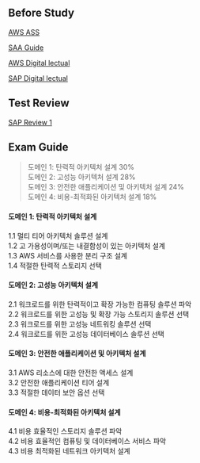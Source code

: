 

Before Study
----

[AWS ASS](https://aws.amazon.com/ko/certification/certified-solutions-architect-associate/)

[SAA Guide](https://github.com/serithemage/AWSCertifiedSolutionsArchitectUnofficialStudyGuide)     

[AWS Digital lectual](https://www.aws.training/SessionSearch?pageNumber=1&courseId=10006)

[SAP Digital lectual](https://www.aws.training/Details/eLearning?id=41988)  

Test Review
---
[SAP Review 1](https://overthecode.io/kr/aws-certified-solution-architect-professional-review/)



Exam Guide
---

> 도메인 1: 탄력적 아키텍처 설계 30%       
도메인 2: 고성능 아키텍처 설계 28%       
도메인 3: 안전한 애플리케이션 및 아키텍처 설계 24%       
도메인 4: 비용-최적화된 아키텍처 설계 18%       


#### 도메인 1: 탄력적 아키텍처 설계
1.1 멀티 티어 아키텍처 솔루션 설계       
1.2 고 가용성이며/또는 내결함성이 있는 아키텍처 설계       
1.3 AWS 서비스를 사용한 분리 구조 설계       
1.4 적절한 탄력적 스토리지 선택       

#### 도메인 2: 고성능 아키텍처 설계
2.1 워크로드를 위한 탄력적이고 확장 가능한 컴퓨팅 솔루션 파악       
2.2 워크로드를 위한 고성능 및 확장 가능 스토리지 솔루션 선택       
2.3 워크로드를 위한 고성능 네트워킹 솔루션 선택       
2.4 워크로드를 위한 고성능 데이터베이스 솔루션 선택       

#### 도메인 3: 안전한 애플리케이션 및 아키텍처 설계
3.1 AWS 리소스에 대한 안전한 액세스 설계       
3.2 안전한 애플리케이션 티어 설계       
3.3 적절한 데이터 보안 옵션 선택       

#### 도메인 4: 비용-최적화된 아키텍처 설계
4.1 비용 효율적인 스토리지 솔루션 파악       
4.2 비용 효율적인 컴퓨팅 및 데이터베이스 서비스 파악       
4.3 비용 최적화된 네트워크 아키텍처 설계       
